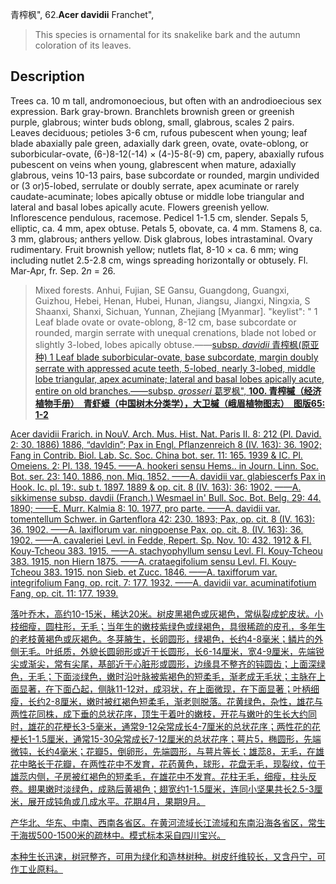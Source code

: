 青榨枫",
62.**Acer davidii** Franchet",

> This species is ornamental for its snakelike bark and the autumn coloration of its leaves.

## Description
Trees ca. 10 m tall, andromonoecious, but often with an androdioecious sex expression. Bark gray-brown. Branchlets brownish green or greenish purple, glabrous; winter buds oblong, small, glabrous, scales 2 pairs. Leaves deciduous; petioles 3-6 cm, rufous pubescent when young; leaf blade abaxially pale green, adaxially dark green, ovate, ovate-oblong, or suborbicular-ovate, (6-)8-12(-14) × (4-)5-8(-9) cm, papery, abaxially rufous pubescent on veins when young, glabrescent when mature, adaxially glabrous, veins 10-13 pairs, base subcordate or rounded, margin undivided or (3 or)5-lobed, serrulate or doubly serrate, apex acuminate or rarely caudate-acuminate; lobes apically obtuse or middle lobe triangular and lateral and basal lobes apically acute. Flowers greenish yellow. Inflorescence pendulous, racemose. Pedicel 1-1.5 cm, slender. Sepals 5, elliptic, ca. 4 mm, apex obtuse. Petals 5, obovate, ca. 4 mm. Stamens 8, ca. 3 mm, glabrous; anthers yellow. Disk glabrous, lobes intrastaminal. Ovary rudimentary. Fruit brownish yellow; nutlets flat, 8-10 × ca. 6 mm; wing including nutlet 2.5-2.8 cm, wings spreading horizontally or obtusely. Fl. Mar-Apr, fr. Sep. 2*n* = 26.

> Mixed forests. Anhui, Fujian, SE Gansu, Guangdong, Guangxi, Guizhou, Hebei, Henan, Hubei, Hunan, Jiangsu, Jiangxi, Ningxia, S Shaanxi, Shanxi, Sichuan, Yunnan, Zhejiang [Myanmar].
  "keylist": "
1 Leaf blade ovate or ovate-oblong, 8-12 cm, base subcordate or rounded, margin serrate with unequal crenations, blade not lobed or slightly 3-lobed, lobes apically obtuse.——<a href='/info/Acer davidii subsp. davidii?t=foc'>subsp. *davidii* 青榨枫(原亚种)
1 Leaf blade suborbicular-ovate, base subcordate, margin doubly serrate with appressed acute teeth, 5-lobed, nearly 3-lobed, middle lobe triangular, apex acuminate; lateral and basal lobes apically acute, entire on old branches.——<a href='/info/Acer davidii subsp. grosseri?t=foc'>subsp. *grosseri* 葛罗枫",
**100. 青榨槭（经济植物手册）　青虾蟆（中国树木分类学），大卫槭（峨眉植物图志）　图版65: 1-2**

Acer davidii Frarich. in NouV. Arch. Mus. Hist. Nat. Paris II. 8: 212 (Pl. David. 2: 30. 1886) 1886, “davldin”; Pax in Engl. Pflanzenreich 8 (IV. 163): 36. 1902; Fang in Contrib. Biol. Lab. Sc. Soc. China bot. ser. 11: 165. 1939 & IC. Pl. Omeiens. 2: Pl. 138. 1945. ——A. hookeri sensu Hems.. in Journ. Linn. Soc. Bot. ser. 23: 140. 1886, non. Miq. 1852. ——A. davidii var. glabiescerfs Pax in Hook. Ic. pl. 19:. sub t. 1897. 1889 & op. cit. 8 (IV. 163): 36: 1902. ——A. sikkimense subsp. davdii (Franch.) Wesmael in' Bull. Soc. Bot. Belg. 29: 44. 1890; ——E. Murr. Kalmia 8: 10. 1977, pro parte. ——A. davidii var. tomentellum Schwer. in Gartenflora 42: 230. 1893; Pax, op. cit. 8 (IV. 163): 36. 1902. ——A. laxiflorum var. ningpoense Pax, op. cit. 8, (IV. 163): 36. 1902. ——A. cavaleriei Levl. in Fedde, Repert. Sp. Nov. 10: 432. 1912 & Fl. Kouy-Tcheou 383. 1915. ——A. stachyophyllum sensu Levl. Fl. Kouy-Tcheou 383. 1915, non Hiern 1875. ——A. crataegifolium sensu Levl. Fl. Kouy-Tcheou 383. 1915. non Sieb. et Zucc. 1846. ——A. taxifforum var. integrifolium Fang, op. rcit. 7: 177. 1932. ——A. davidii var. acuminatifotium Fang, op. cit. 11: 177. 1939.

落叶乔木，高约10-15米，稀达20米。树皮黑褐色或灰褐色，常纵裂成蛇皮状。小枝细瘦，圆柱形，无毛；当年生的嫩枝紫绿色或绿褐色，具很稀疏的皮孔，多年生的老枝黄褐色或灰褐色。冬芽腋生，长卵圆形，绿褐色，长约4-8毫米；鳞片的外侧无毛。叶纸质，外貌长圆卵形或近于长圆形，长6-14厘米，宽4-9厘米，先端锐尖或渐尖，常有尖尾，基部近于心脏形或圆形，边缘具不整齐的钝圆齿；上面深绿色，无毛；下面淡绿色，嫩时沿叶脉被紫褐色的短柔毛，渐老成无毛状；主脉在上面显著，在下面凸起，侧脉11-12对，成羽状，在上面微现，在下面显著；叶柄细瘦，长约2-8厘米，嫩时被红褐色短柔毛，渐老则脱落。花黄绿色，杂性，雄花与两性花同株，成下垂的总状花序，顶生于着叶的嫩枝，开花与嫩叶的生长大约同时，雄花的花梗长3-5毫米，通常9-12朵常成长4-7厘米的总状花序；两性花的花梗长1-1.5厘米，通常15-30朵常成长7-12厘米的总状花序；萼片5，椭圆形，先端微钝，长约4毫米；花瓣5，倒卵形，先端圆形，与萼片等长；雄蕊8，无毛，在雄花中略长于花瓣，在两性花中不发育，花药黄色，球形，花盘无毛，现裂纹，位于雄蕊内侧，子房被红褐色的短柔毛，在雄花中不发育。花柱无毛，细瘦，柱头反卷。翅果嫩时淡绿色，成熟后黄褐色；翅宽约1-1.5厘米，连同小坚果共长2.5-3厘米，展开成钝角或几成水平。花期4月，果期9月。

产华北、华东、中南、西南各省区。在黄河流域长江流域和东南沿海各省区，常生于海拔500-1500米的疏林中。模式标本采自四川宝兴。

本种生长迅速，树冠整齐，可用为绿化和造林树种。树皮纤维较长，又含丹宁，可作工业原料。
